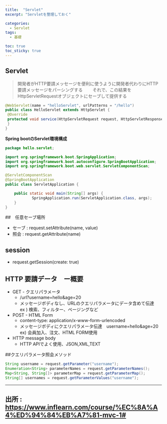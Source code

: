 ```yaml
---
title:  "Servlet"
excerpt: "Servletを整理しておく"

categories:
  - Servlet
tags:
  - 基礎

toc: true
toc_sticky: true
---
```


## Servlet
>開発者がHTTP要請メッセージを便利に使うように開発者代わりにHTTP要請メッセージをパーシングする　　
それで、この結果をHttpServletRequestオブジェクトにセーブして提供する

```java
@WebServlet(name = "helloServlet", urlPatterns = "/hello") 
public class HelloServlet extends HttpServlet { 
 @Override 
 protected void service(HttpServletRequest request, HttpServletResponse response){ 
 } 
}
```

**Spring bootのServlet環境構成**

```java
package hello.servlet;

import org.springframework.boot.SpringApplication;
import org.springframework.boot.autoconfigure.SpringBootApplication;
import org.springframework.boot.web.servlet.ServletComponentScan;

@ServletComponentScan 
@SpringBootApplication
public class ServletApplication {

	public static void main(String[] args) {
			SpringApplication.run(ServletApplication.class, args);
	}
}
```

##　任意セーブ場所
  - セーブ : request.setAttribute(name, value)
  - 照会 : request.getAttribute(name)

## session
  - request.getSession(create: true)

## HTTP 要請データ　ー概要
  - GET - クエリパラメータ
    - /url?username=hello&age=20
    - メッセージボディなし、URLのクエリパラメータにデータ含めて伝達  
    ex ) 検索、フィルター、ページングなど
  - POST - HTML Form
    - content-type: application/x-www-form-urlencoded
    - メッセージボディにクエリパラメータ伝達　username=hello&age=20  
    ex) 会員加入、注文、HTML FORM使用
  - HTTP message body
    - HTTP APIでよく使用、JSON,XML,TEXT

##クエリパラメータ照会メソッド
```java
String username = request.getParameter("username");
Enumeration<String> parameterNames = request.getParameterNames();
Map<String, String[]> parameterMap = request.getParameterMap(); 
String[] usernames = request.getParameterValues("username"); 
```

---
出所 : https://www.inflearn.com/course/%EC%8A%A4%ED%94%84%EB%A7%81-mvc-1#
---